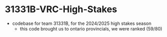 # 31331B-VRC-High-Stakes

- codebase for team 31331B, for the 2024/2025 high stakes season
  - this code brought us to ontario provincials, we were ranked (59/80)
